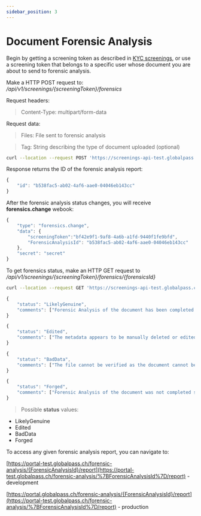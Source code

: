 ```yaml
---
sidebar_position: 3
---
```

# Document Forensic Analysis

Begin by getting a screening token as described in [KYC screenings](./kyc-screenings/initiating-a-kyc-screening.md), or use a screening token that belongs to a specific user whose document you are about to send to forensic analysis.

Make a HTTP POST request to: _/api/v1/screenings/{screeningToken}/forensics_

Request headers:

> Content-Type: multipart/form-data

Request data:

> Files: File sent to forensic analysis

> Tag: String describing the type of document uploaded (optional)

```bash title="Example request"
curl --location --request POST 'https://screenings-api-test.globalpass.ch/api/v1/screenings/ bf42e9f1-9af8-4a6b-a1fd-9440f1fe9bfd/forensics' --header 'Authorization: Bearer {your_access_token}' --form 'Files=@"/C:/Image1.jpg"' --form 'Tag="TransferExplanation"'
```

Response returns the ID of the forensic analysis report:

```js title="Example response"
{
    "id": "b538fac5-ab02-4af6-aae0-04046eb143cc"
}
```

After the forensic analysis status changes, you will receive **forensics.change** webook:

```js
{
    "type": "forensics.change",
    "data": {
        "screeningToken":"bf42e9f1-9af8-4a6b-a1fd-9440f1fe9bfd",
        "ForensicAnalysisId": "b538fac5-ab02-4af6-aae0-04046eb143cc"
    },
    "secret": "secret"
}
```

To get forensics status, make an HTTP GET request to _/api/v1/screenings/{screeningToken}/forensics/{forensicsId}_


```bash title="Example request"
curl --location --request GET 'https://screenings-api-test.globalpass.ch/api/v1/screenings/ bf42e9f1-9af8-4a6b-a1fd-9440f1fe9bfd/forensics/b538fac5-ab02-4af6-aae0-04046eb143cc' --header 'Authorization: Bearer {your_access_token}'
```


```js title="Example response #1"
{
    "status": "LikelyGenuine",
    "comments": ["Forensic Analysis of the document has been completed successfully."]
}
```

```js title="Example response #2
{
    "status": "Edited",
    "comments": ["The metadata appears to be manually deleted or edited in some way. Please provide the original document without any alterations."]
}
```

```js title="Example response #3
{
    "status": "BadData",
    "comments": ["The file cannot be verified as the document cannot be reviewed. Please make sure to provide an original, unaltered version of the file and make sure it is not password protected or restricted from viewing."]
}
```

```js title="Example response #4
{
    "status": "Forged",
    "comments": ["Forensic Analysis of the document was not completed successfully as it appears that the document may have been forged."]
}
```

> Possible **status** values:
- LikelyGenuine
- Edited
- BadData
- Forged

To access any given forensic analysis report, you can navigate to:

[https://portal-test.globalpass.ch/forensic-analysis/{ForensicAnalysisId}/report](https://portal-test.globalpass.ch/forensic-analysis/%7BForensicAnalysisId%7D/report) - development

[https://portal.globalpass.ch/forensic-analysis/{ForensicAnalysisId}/report](https://portal-test.globalpass.ch/forensic-analysis/%7BForensicAnalysisId%7D/report) - production

